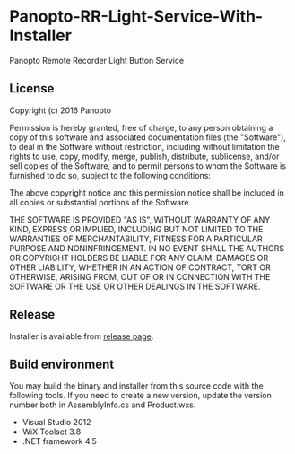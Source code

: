 # Panopto-RR-Light-Service-With-Installer
Panopto Remote Recorder Light Button Service

## License
Copyright (c) 2016 Panopto

Permission is hereby granted, free of charge, to any person obtaining a copy of this software and associated documentation files (the "Software"), to deal in the Software without restriction, including without limitation the rights to use, copy, modify, merge, publish, distribute, sublicense, and/or sell copies of the Software, and to permit persons to whom the Software is furnished to do so, subject to the following conditions:

The above copyright notice and this permission notice shall be included in all copies or substantial portions of the Software.

THE SOFTWARE IS PROVIDED "AS IS", WITHOUT WARRANTY OF ANY KIND, EXPRESS OR IMPLIED, INCLUDING BUT NOT LIMITED TO THE WARRANTIES OF MERCHANTABILITY, FITNESS FOR A PARTICULAR PURPOSE AND NONINFRINGEMENT. IN NO EVENT SHALL THE AUTHORS OR COPYRIGHT HOLDERS BE LIABLE FOR ANY CLAIM, DAMAGES OR OTHER LIABILITY, WHETHER IN AN ACTION OF CONTRACT, TORT OR OTHERWISE, ARISING FROM, OUT OF OR IN CONNECTION WITH THE SOFTWARE OR THE USE OR OTHER DEALINGS IN THE SOFTWARE.

## Release
Installer is available from [release page]( https://github.com/Panopto/Panopto-RR-Light-Service-With-Installer/releases).

## Build environment
You may build the binary and installer from this source code with the following tools. If you need to create a new version, update the version number both in AssemblyInfo.cs and Product.wxs.

* Visual Studio 2012
* WiX Toolset 3.8
* .NET framework 4.5
